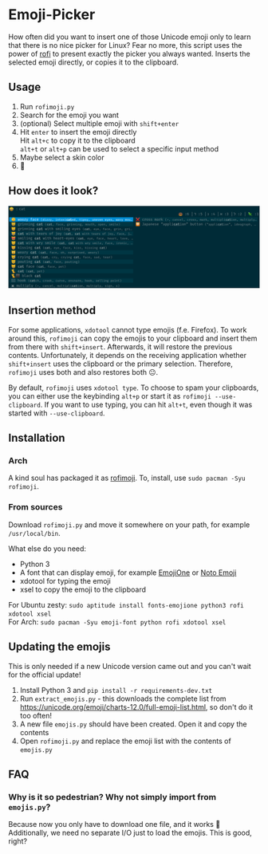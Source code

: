 # Emoji-Picker
How often did you want to insert one of those Unicode emoji only to learn that there is no nice picker for Linux?
Fear no more, this script uses the power of [rofi](https://github.com/DaveDavenport/rofi/) to present exactly the picker you always wanted.
Inserts the selected emoji directly, or copies it to the clipboard.

## Usage
1. Run `rofimoji.py`
2. Search for the emoji you want
3. (optional) Select multiple emoji with `shift+enter`
4. Hit `enter` to insert the emoji directly \
   Hit `alt+c` to copy it to the clipboard \
   `alt+t` or `alt+p` can be used to select a specific input method
5. Maybe select a skin color
6. 🎠

## How does it look?
![Screenshot of rofimoji](screenshot.png?raw=true)

## Insertion method
For some applications, `xdotool` cannot type emojis (f.e. Firefox). To work around this, `rofimoji` can copy the emojis to your clipboard and insert them from there with `shift+insert`. Afterwards, it will restore the previous contents.
Unfortunately, it depends on the receiving application whether `shift+insert` uses the clipboard or the primary selection. Therefore, `rofimoji` uses both and also restores both 😐.

By default, `rofimoji` uses `xdotool type`. To choose to spam your clipboards, you can either use the keybinding `alt+p` or start it as `rofimoji --use-clipboard`. If you want to use typing, you can hit `alt+t`, even though it was started with `--use-clipboard`.

## Installation

### Arch
A kind soul has packaged it as [rofimoji](https://www.archlinux.org/packages/community/any/rofimoji/). To, install, use `sudo pacman -Syu rofimoji`.

### From sources
Download `rofimoji.py` and move it somewhere on your path, for example `/usr/local/bin`.

What else do you need:
- Python 3
- A font that can display emoji, for example [EmojiOne](https://github.com/emojione/emojione) or [Noto Emoji](https://www.google.com/get/noto/)
- xdotool for typing the emoji
- xsel to copy the emoji to the clipboard

For Ubuntu zesty: `sudo aptitude install fonts-emojione python3 rofi xdotool xsel` \
For Arch: `sudo pacman -Syu emoji-font python rofi xdotool xsel`

## Updating the emojis
This is only needed if a new Unicode version came out and you can't wait for the official update!

1. Install Python 3 and `pip install -r requirements-dev.txt`
2. Run `extract_emojis.py` - this downloads the complete list from https://unicode.org/emoji/charts-12.0/full-emoji-list.html, so don't do it too often!
3. A new file `emojis.py` should have been created. Open it and copy the contents
4. Open `rofimoji.py` and replace the emoji list with the contents of `emojis.py`

## FAQ

### Why is it so pedestrian? Why not simply import from `emojis.py`?
Because now you only have to download one file, and it works 
Additionally, we need no separate I/O just to load the emojis. This is good, right?
